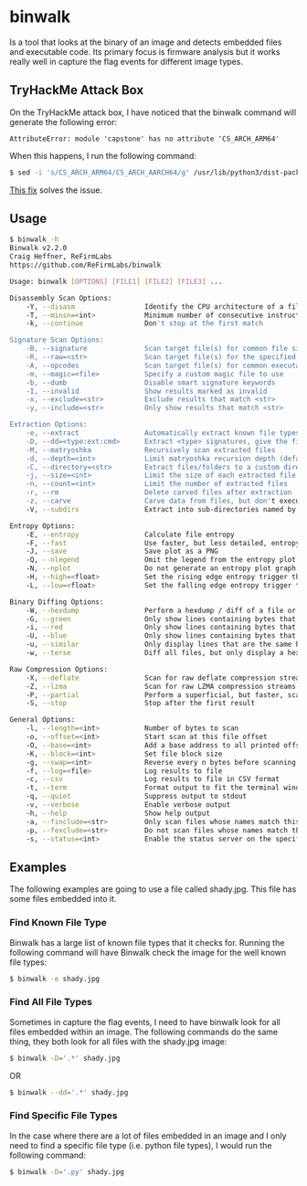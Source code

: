# binwalk

Is a tool that looks at the binary of an image and detects embedded files and executable code. Its primary focus is firmware analysis but it works really well in capture the flag events for different image types.

## TryHackMe Attack Box

On the TryHackMe attack box, I have noticed that the binwalk command will generate the following error:

`AttributeError: module 'capstone' has no attribute 'CS_ARCH_ARM64'`

When this happens, I run the following command:

```bash
$ sed -i 's/CS_ARCH_ARM64/CS_ARCH_AARCH64/g' /usr/lib/python3/dist-packages/binwalk/modules/disasm.py
```

[This fix](https://www.reddit.com/r/tryhackme/comments/1i8jj5f/comment/mcqjsir/?utm_source=share&utm_medium=web3x&utm_name=web3xcss&utm_term=1&utm_content=share_button) solves the issue.

## Usage

```bash
$ binwalk -h
Binwalk v2.2.0
Craig Heffner, ReFirmLabs
https://github.com/ReFirmLabs/binwalk

Usage: binwalk [OPTIONS] [FILE1] [FILE2] [FILE3] ...

Disassembly Scan Options:
    -Y, --disasm                 Identify the CPU architecture of a file using the capstone disassembler
    -T, --minsn=<int>            Minimum number of consecutive instructions to be considered valid (default: 500)
    -k, --continue               Don't stop at the first match

Signature Scan Options:
    -B, --signature              Scan target file(s) for common file signatures
    -R, --raw=<str>              Scan target file(s) for the specified sequence of bytes
    -A, --opcodes                Scan target file(s) for common executable opcode signatures
    -m, --magic=<file>           Specify a custom magic file to use
    -b, --dumb                   Disable smart signature keywords
    -I, --invalid                Show results marked as invalid
    -x, --exclude=<str>          Exclude results that match <str>
    -y, --include=<str>          Only show results that match <str>

Extraction Options:
    -e, --extract                Automatically extract known file types
    -D, --dd=<type:ext:cmd>      Extract <type> signatures, give the files an extension of <ext>, and execute <cmd>
    -M, --matryoshka             Recursively scan extracted files
    -d, --depth=<int>            Limit matryoshka recursion depth (default: 8 levels deep)
    -C, --directory=<str>        Extract files/folders to a custom directory (default: current working directory)
    -j, --size=<int>             Limit the size of each extracted file
    -n, --count=<int>            Limit the number of extracted files
    -r, --rm                     Delete carved files after extraction
    -z, --carve                  Carve data from files, but don't execute extraction utilities
    -V, --subdirs                Extract into sub-directories named by the offset

Entropy Options:
    -E, --entropy                Calculate file entropy
    -F, --fast                   Use faster, but less detailed, entropy analysis
    -J, --save                   Save plot as a PNG
    -Q, --nlegend                Omit the legend from the entropy plot graph
    -N, --nplot                  Do not generate an entropy plot graph
    -H, --high=<float>           Set the rising edge entropy trigger threshold (default: 0.95)
    -L, --low=<float>            Set the falling edge entropy trigger threshold (default: 0.85)

Binary Diffing Options:
    -W, --hexdump                Perform a hexdump / diff of a file or files
    -G, --green                  Only show lines containing bytes that are the same among all files
    -i, --red                    Only show lines containing bytes that are different among all files
    -U, --blue                   Only show lines containing bytes that are different among some files
    -u, --similar                Only display lines that are the same between all files
    -w, --terse                  Diff all files, but only display a hex dump of the first file

Raw Compression Options:
    -X, --deflate                Scan for raw deflate compression streams
    -Z, --lzma                   Scan for raw LZMA compression streams
    -P, --partial                Perform a superficial, but faster, scan
    -S, --stop                   Stop after the first result

General Options:
    -l, --length=<int>           Number of bytes to scan
    -o, --offset=<int>           Start scan at this file offset
    -O, --base=<int>             Add a base address to all printed offsets
    -K, --block=<int>            Set file block size
    -g, --swap=<int>             Reverse every n bytes before scanning
    -f, --log=<file>             Log results to file
    -c, --csv                    Log results to file in CSV format
    -t, --term                   Format output to fit the terminal window
    -q, --quiet                  Suppress output to stdout
    -v, --verbose                Enable verbose output
    -h, --help                   Show help output
    -a, --finclude=<str>         Only scan files whose names match this regex
    -p, --fexclude=<str>         Do not scan files whose names match this regex
    -s, --status=<int>           Enable the status server on the specified port
```

## Examples

The following examples are going to use a file called shady.jpg. This file has some files embedded into it.

### Find Known File Type

Binwalk has a large list of known file types that it checks for. Running the following command will have Binwalk check the image for the well known file types:

```bash
$ binwalk -e shady.jpg
```

### Find All File Types

Sometimes in capture the flag events, I need to have binwalk look for all files embedded within an image. The following commands do the same thing, they both look for all files with the shady.jpg image:

```bash
$ binwalk -D='.*' shady.jpg
```

OR

```bash
$ binwalk --dd='.*' shady.jpg
```

### Find Specific File Types

In the case where there are a lot of files embedded in an image and I only need to find a specific file type (i.e. python file types), I would run the following command:

```bash
$ binwalk -D='.py' shady.jpg
```
